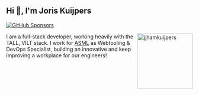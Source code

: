 ## Hi 👋, I'm Joris Kuijpers

<p>
  <a href="https://github.com/sponsors/jjhamkuijpers">
    <img alt="GitHub Sponsors" src="https://img.shields.io/static/v1?label=Sponsor&message=%E2%9D%A4&style=for-the-badge&logo=github&color=FF69B4">
  </a>
</p>


<a href="https://github.com/jjhamkuijpers"><img src="https://github-readme-stats.vercel.app/api?username=jjhamkuijpers&show_icons=true&locale=en" align="right" height="150" alt="jjhamkuijpers" /></a>

I am a full-stack developer, working heavily with the TALL, VILT stack. I work for [ASML](https://asml.com) as Webtooling & DevOps Specialist, building an innovative and keep improving a workplace for our engineers!

